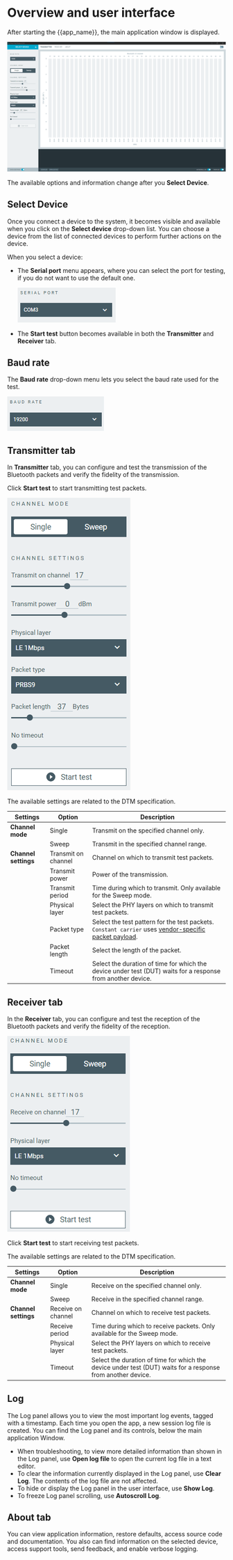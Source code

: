 # Overview and user interface

After starting the {{app_name}}, the main application window is displayed.

![{{app_name}} window](./screenshots/dtm_overview.png "{{app_name}} window")

The available options and information change after you **Select Device**.

## Select Device

Once you connect a device to the system, it becomes visible and available when you click on the **Select device** drop-down list. You can choose a device from the list of connected devices to perform further actions on the device.

When you select a device:

* The **Serial port** menu appears, where you can select the port for testing, if you do not want to use the default one.

    ![Serial port menu](./screenshots/dtm_transmitter_serial_port.png "Serial port menu")

* The **Start test** button becomes available in both the **Transmitter** and **Receiver** tab.

## Baud rate

The **Baud rate** drop-down menu lets you select the baud rate used for the test.

![Baud rate menu](./screenshots/dtm_transmitter_baud_rate.png "Baud rate menu")

## Transmitter tab

In **Transmitter** tab, you can configure and test the transmission of the Bluetooth packets and verify the fidelity of the transmission.

Click **Start test** to start transmitting test packets.

![Transmitter tab settings](./screenshots/dtm_transmitter_options.png "Transmitter tab settings")

The available settings are related to the DTM specification.

|       Settings       |       Option        |                                                 Description                                                 |
| -------------------- | ------------------- | ----------------------------------------------------------------------------------------------------------- |
| **Channel mode**     | Single              | Transmit on the specified channel only.                                                                     |
|                      | Sweep               | Transmit in the specified channel range.                                                                    |
| **Channel settings** | Transmit on channel | Channel on which to transmit test packets.                                                                  |
|                      | Transmit power      | Power of the transmission.                                                                                  |
|                      | Transmit period     | Time during which to transmit. Only available for the Sweep mode.                                           |
|                      | Physical layer      | Select the PHY layers on which to transmit test packets.                                                    |
|                      | Packet type         | Select the test pattern for the test packets. `Constant carrier` uses [vendor-specific packet payload](https://docs.nordicsemi.com/bundle/ncs-latest/page/nrf/samples/bluetooth/direct_test_mode/README.html#vendor-specific_packet_payload).                                                               |
|                      | Packet length       | Select the length of the packet.                                                                            |
|                      | Timeout             | Select the duration of time for which the device under test (DUT) waits for a response from another device. |

## Receiver tab

In the **Receiver** tab, you can configure and test the reception of the Bluetooth packets and verify the fidelity of the reception.

![Receiver tab settings](./screenshots/dtm_receiver_options.png "Receiver tab settings")

Click **Start test** to start receiving test packets.

The available settings are related to the DTM specification.

|       Settings       |       Option       |                                                 Description                                                 |
| -------------------- | ------------------ | ----------------------------------------------------------------------------------------------------------- |
| **Channel mode**     | Single             | Receive on the specified channel only.                                                                      |
|                      | Sweep              | Receive in the specified channel range.                                                                     |
| **Channel settings** | Receive on channel | Channel on which to receive test packets.                                                                   |
|                      | Receive period     | Time during which to receive packets. Only available for the Sweep mode.                                    |
|                      | Physical layer     | Select the PHY layers on which to receive test packets.                                                     |
|                      | Timeout            | Select the duration of time for which the device under test (DUT) waits for a response from another device. |

## Log

The Log panel allows you to view the most important log events, tagged with a timestamp. Each time you open the app, a new session log file is created. You can find the Log panel and its controls, below the main application Window.

- When troubleshooting, to view more detailed information than shown in the Log panel, use **Open log file** to open the current log file in a text editor.
- To clear the information currently displayed in the Log panel, use **Clear Log**. The contents of the log file are not affected.
- To hide or display the Log panel in the user interface, use **Show Log**.
- To freeze Log panel scrolling, use **Autoscroll Log**.

## About tab

You can view application information, restore defaults, access source code and documentation. You also can find information on the selected device, access support tools, send feedback, and enable verbose logging.